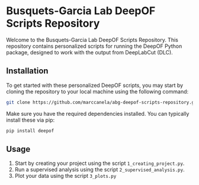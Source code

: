 # Busquets-Garcia Lab DeepOF Scripts Repository
Welcome to the Busquets-Garcia Lab DeepOF Scripts Repository. This repository contains personalized scripts for running the DeepOF Python package, designed to work with the output from DeepLabCut (DLC).

## Installation
To get started with these personalized DeepOF scripts, you may start by cloning the repository to your local machine using the following command:

```bash
git clone https://github.com/marccanela/abg-deepof-scripts-repository.git
```

Make sure you have the required dependencies installed. You can typically install these via pip:

```bash
pip install deepof
```

## Usage

1. Start by creating your project using the script `1_creating_project.py`.
2. Run a supervised analysis using the script `2_supervised_analysis.py`.
3. Plot your data using the script `3_plots.py`
